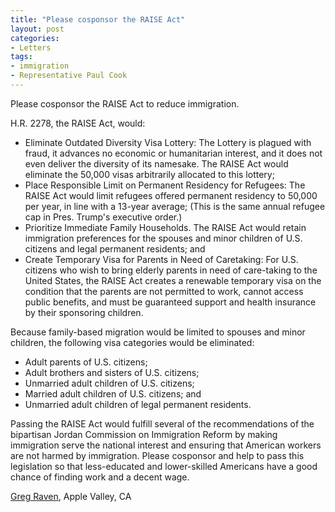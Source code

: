 ```yaml
---
title: "Please cosponsor the RAISE Act"
layout: post
categories:
- Letters
tags:
- immigration
- Representative Paul Cook
---
```


Please cosponsor the RAISE Act to reduce immigration.

H.R. 2278, the RAISE Act, would:

- Eliminate Outdated Diversity Visa Lottery: The Lottery is plagued with fraud, it advances no economic or humanitarian interest, and it does not even deliver the diversity of its namesake. The RAISE Act would eliminate the 50,000 visas arbitrarily allocated to this lottery;
- Place Responsible Limit on Permanent Residency for Refugees: The RAISE Act would limit refugees offered permanent residency to 50,000 per year, in line with a 13-year average; (This is the same annual refugee cap in Pres. Trump's executive order.)
- Prioritize Immediate Family Households. The RAISE Act would retain immigration preferences for the spouses and minor children of U.S. citizens and legal permanent residents; and
- Create Temporary Visa for Parents in Need of Caretaking: For U.S. citizens who wish to bring elderly parents in need of care-taking to the United States, the RAISE Act creates a renewable temporary visa on the condition that the parents are not permitted to work, cannot access public benefits, and must be guaranteed support and health insurance by their sponsoring children.

Because family-based migration would be limited to spouses and minor children, the following visa categories would be eliminated:

- Adult parents of U.S. citizens;
- Adult brothers and sisters of U.S. citizens;
- Unmarried adult children of U.S. citizens;
- Married adult children of U.S. citizens; and
- Unmarried adult children of legal permanent residents.

Passing the RAISE Act would fulfill several of the recommendations of the bipartisan Jordan Commission on Immigration Reform by making immigration serve the national interest and ensuring that American workers are not harmed by immigration. Please cosponsor and help to pass this legislation so that less-educated and lower-skilled Americans have a good chance of finding work and a decent wage.

[Greg Raven](https://www.gregraven.org/), Apple Valley, CA